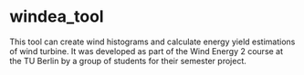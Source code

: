 # windea_tool
This tool can create wind histograms and calculate energy yield estimations of wind turbine. It was developed as part of the Wind Energy 2 course at the TU Berlin by a group of students for their semester project.
